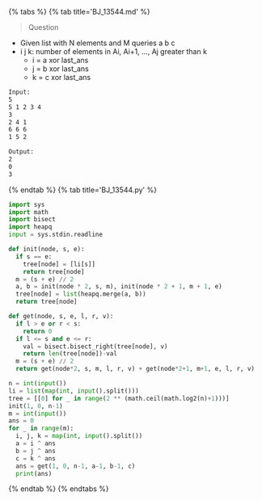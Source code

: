 {% tabs %}
{% tab title='BJ_13544.md' %}

> Question

* Given list with N elements and M queries a b c
* i j k: number of elements in Ai, Ai+1, ..., Aj greater than k
  * i = a xor last_ans
  * j = b xor last_ans
  * k = c xor last_ans

```txt
Input:
5
5 1 2 3 4
3
2 4 1
6 6 6
1 5 2

Output:
2
0
3
```

{% endtab %}
{% tab title='BJ_13544.py' %}

```py
import sys
import math
import bisect
import heapq
input = sys.stdin.readline

def init(node, s, e):
  if s == e:
    tree[node] = [li[s]]
    return tree[node]
  m = (s + e) // 2
  a, b = init(node * 2, s, m), init(node * 2 + 1, m + 1, e)
  tree[node] = list(heapq.merge(a, b))
  return tree[node]

def get(node, s, e, l, r, v):
  if l > e or r < s:
    return 0
  if l <= s and e <= r:
    val = bisect.bisect_right(tree[node], v)
    return len(tree[node])-val
  m = (s + e) // 2
  return get(node*2, s, m, l, r, v) + get(node*2+1, m+1, e, l, r, v)

n = int(input())
li = list(map(int, input().split()))
tree = [[0] for _ in range(2 ** (math.ceil(math.log2(n)+1)))]
init(1, 0, n-1)
m = int(input())
ans = 0
for _ in range(m):
  i, j, k = map(int, input().split())
  a = i ^ ans
  b = j ^ ans
  c = k ^ ans
  ans = get(1, 0, n-1, a-1, b-1, c)
  print(ans)
```

{% endtab %}
{% endtabs %}
